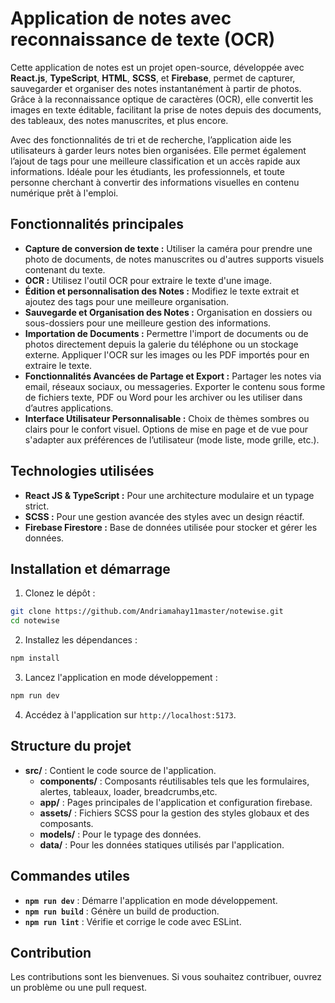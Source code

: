 # Application de notes avec reconnaissance de texte (OCR)

Cette application de notes est un projet open-source, développée avec **React.js**, **TypeScript**, **HTML**, **SCSS**, et **Firebase**, permet de capturer, sauvegarder et organiser des notes instantanément à partir de photos. Grâce à la reconnaissance optique de caractères (OCR), elle convertit les images en texte éditable, facilitant la prise de notes depuis des documents, des tableaux, des notes manuscrites, et plus encore.

Avec des fonctionnalités de tri et de recherche, l’application aide les utilisateurs à garder leurs notes bien organisées. Elle permet également l’ajout de tags pour une meilleure classification et un accès rapide aux informations. Idéale pour les étudiants, les professionnels, et toute personne cherchant à convertir des informations visuelles en contenu numérique prêt à l'emploi.

## Fonctionnalités principales

- **Capture de conversion de texte :** Utiliser la caméra pour prendre une photo de documents, de notes manuscrites ou d'autres supports visuels contenant du texte.
- **OCR :** Utilisez l'outil OCR pour extraire le texte d'une image.
- **Édition et personnalisation des Notes :** Modifiez le texte extrait et ajoutez des tags pour une meilleure organisation.
- **Sauvegarde et Organisation des Notes :** Organisation en dossiers ou sous-dossiers pour une meilleure gestion des informations.
- **Importation de Documents :** Permettre l'import de documents ou de photos directement depuis la galerie du téléphone ou un stockage externe. Appliquer l'OCR sur les images ou les PDF importés pour en extraire le texte.
- **Fonctionnalités Avancées de Partage et Export :** Partager les notes via email, réseaux sociaux, ou messageries. Exporter le contenu sous forme de fichiers texte, PDF ou Word pour les archiver ou les utiliser dans d’autres applications.
- **Interface Utilisateur Personnalisable :** Choix de thèmes sombres ou clairs pour le confort visuel. Options de mise en page et de vue pour s'adapter aux préférences de l’utilisateur (mode liste, mode grille, etc.).

## Technologies utilisées

- **React JS & TypeScript :** Pour une architecture modulaire et un typage strict.
- **SCSS :** Pour une gestion avancée des styles avec un design réactif.
- **Firebase Firestore :** Base de données utilisée pour stocker et gérer les données.

## Installation et démarrage

1. Clonez le dépôt :

```bash
git clone https://github.com/Andriamahay11master/notewise.git
cd notewise
```

2. Installez les dépendances :

```bash
npm install
```

3. Lancez l'application en mode développement :

```bash
npm run dev
```

4. Accédez à l'application sur `http://localhost:5173`.

## Structure du projet

- **src/** : Contient le code source de l'application.
  - **components/** : Composants réutilisables tels que les formulaires, alertes, tableaux, loader, breadcrumbs,etc.
  - **app/** : Pages principales de l'application et configuration firebase.
  - **assets/** : Fichiers SCSS pour la gestion des styles globaux et des composants.
  - **models/** : Pour le typage des données.
  - **data/** : Pour les données statiques utilisés par l'application.

## Commandes utiles

- **`npm run dev`** : Démarre l'application en mode développement.
- **`npm run build`** : Génère un build de production.
- **`npm run lint`** : Vérifie et corrige le code avec ESLint.

## Contribution

Les contributions sont les bienvenues. Si vous souhaitez contribuer, ouvrez un problème ou une pull request.
